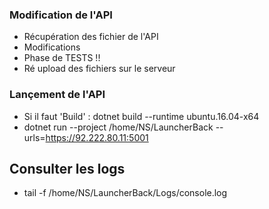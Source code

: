 
### Modification de l'API

  - Récupération des fichier de l'API
  - Modifications
  - Phase de TESTS !!
  - Ré upload des fichiers sur le serveur

### Lançement de l'API

  - Si il faut 'Build' : dotnet build --runtime ubuntu.16.04-x64
  - dotnet run --project /home/NS/LauncherBack --urls=https://92.222.80.11:5001
  
## Consulter les logs
  
  - tail -f /home/NS/LauncherBack/Logs/console.log
